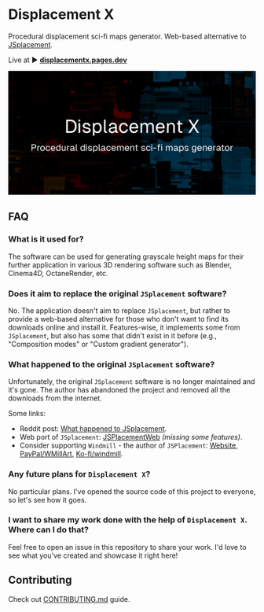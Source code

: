 # Displacement X

Procedural displacement sci-fi maps generator. Web-based alternative to [JSplacement](https://www.google.com/search?q=JSplacement).

Live at ▶ **[displacementx.pages.dev](https://displacementx.pages.dev/)**

<img src="./public/og.png" alt="Displacement X - social image preview"/>

## FAQ

### What is it used for?

The software can be used for generating grayscale height maps for their further application in various 3D rendering software such as Blender, Cinema4D, OctaneRender, etc.

### Does it aim to replace the original `JSplacement` software?

No. The application doesn't aim to replace `JSplacement`, but rather to provide a web-based alternative for those who don't want to find its downloads online and install it. Features-wise, it implements some from `JSplacement`, but also has some that didn't exist in it before (e.g., "Composition modes" or "Custom gradient generator").

### What happened to the original `JSplacement` software?

Unfortunately, the original `JSplacement` software is no longer maintained and it's gone. The author has abandoned the project and removed all the downloads from the internet.

Some links:

- Reddit post: [What happened to JSplacement](https://www.reddit.com/r/blender/comments/zfwmjr/does_anyone_know_what_happened_to_jsplacement/).
- Web port of `JSplacement`: [JSPlacementWeb](https://github.com/satelllte/JSPlacementWeb) _(missing some features)_.
- Consider supporting `Windmill` - the author of `JSPlacement`: [Website](https://windmillart.net/), [PayPal/WMillArt](https://www.paypal.com/paypalme/WMillArt), [Ko-fi/windmill](https://ko-fi.com/windmill).

### Any future plans for `Displacement X`?

No particular plans. I've opened the source code of this project to everyone, so let's see how it goes.

### I want to share my work done with the help of `Displacement X`. Where can I do that?

Feel free to open an issue in this repository to share your work. I'd love to see what you've created and showcase it right here!

## Contributing

Check out [CONTRIBUTING.md](./CONTRIBUTING.md) guide.
